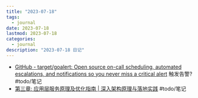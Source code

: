 ```yaml
---
title: "2023-07-18"
tags:
  - journal
date: 2023-07-18
lastmod: 2023-07-18
categories:
  - journal
description: "2023-07-18 日记"
---
```


- [GitHub - target/goalert: Open source on-call scheduling, automated escalations, and notifications so you never miss a critical alert](https://github.com/target/goalert) 触发告警? #todo/笔记
- [第三章: 应用层服务原理及优化指南 | 深入架构原理与落地实践](https://www.thebyte.com.cn/http/summary.html) #todo/笔记
